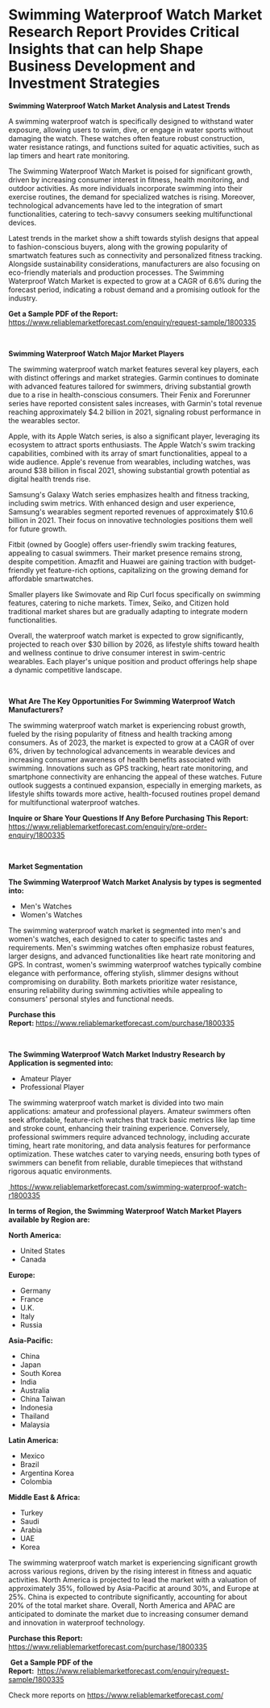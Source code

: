 <p><h1>Swimming Waterproof Watch Market Research Report Provides Critical Insights that can help Shape Business Development and Investment Strategies</h1></p><p><strong>Swimming Waterproof Watch Market Analysis and Latest Trends</strong></p>
<p><p>A swimming waterproof watch is specifically designed to withstand water exposure, allowing users to swim, dive, or engage in water sports without damaging the watch. These watches often feature robust construction, water resistance ratings, and functions suited for aquatic activities, such as lap timers and heart rate monitoring.</p><p>The Swimming Waterproof Watch Market is poised for significant growth, driven by increasing consumer interest in fitness, health monitoring, and outdoor activities. As more individuals incorporate swimming into their exercise routines, the demand for specialized watches is rising. Moreover, technological advancements have led to the integration of smart functionalities, catering to tech-savvy consumers seeking multifunctional devices.</p><p>Latest trends in the market show a shift towards stylish designs that appeal to fashion-conscious buyers, along with the growing popularity of smartwatch features such as connectivity and personalized fitness tracking. Alongside sustainability considerations, manufacturers are also focusing on eco-friendly materials and production processes. The Swimming Waterproof Watch Market is expected to grow at a CAGR of 6.6% during the forecast period, indicating a robust demand and a promising outlook for the industry.</p></p>
<p><strong>Get a Sample PDF of the Report:&nbsp;</strong> <a href="https://www.reliablemarketforecast.com/enquiry/request-sample/1800335?utm_campaign=2456&utm_medium=2&utm_source=Github&utm_content=ia&utm_term=04042025&utm_id=swimming-waterproof-watch">https://www.reliablemarketforecast.com/enquiry/request-sample/1800335</a></p>
<p>&nbsp;</p>
<p><strong>Swimming Waterproof Watch Major Market Players</strong></p>
<p><p>The swimming waterproof watch market features several key players, each with distinct offerings and market strategies. Garmin continues to dominate with advanced features tailored for swimmers, driving substantial growth due to a rise in health-conscious consumers. Their Fenix and Forerunner series have reported consistent sales increases, with Garmin's total revenue reaching approximately $4.2 billion in 2021, signaling robust performance in the wearables sector.</p><p>Apple, with its Apple Watch series, is also a significant player, leveraging its ecosystem to attract sports enthusiasts. The Apple Watch's swim tracking capabilities, combined with its array of smart functionalities, appeal to a wide audience. Apple's revenue from wearables, including watches, was around $38 billion in fiscal 2021, showing substantial growth potential as digital health trends rise.</p><p>Samsung's Galaxy Watch series emphasizes health and fitness tracking, including swim metrics. With enhanced design and user experience, Samsung's wearables segment reported revenues of approximately $10.6 billion in 2021. Their focus on innovative technologies positions them well for future growth.</p><p>Fitbit (owned by Google) offers user-friendly swim tracking features, appealing to casual swimmers. Their market presence remains strong, despite competition. Amazfit and Huawei are gaining traction with budget-friendly yet feature-rich options, capitalizing on the growing demand for affordable smartwatches.</p><p>Smaller players like Swimovate and Rip Curl focus specifically on swimming features, catering to niche markets. Timex, Seiko, and Citizen hold traditional market shares but are gradually adapting to integrate modern functionalities.</p><p>Overall, the waterproof watch market is expected to grow significantly, projected to reach over $30 billion by 2026, as lifestyle shifts toward health and wellness continue to drive consumer interest in swim-centric wearables. Each player's unique position and product offerings help shape a dynamic competitive landscape.</p></p>
<p>&nbsp;</p>
<p><strong>What Are The Key Opportunities For Swimming Waterproof Watch Manufacturers?</strong></p>
<p><p>The swimming waterproof watch market is experiencing robust growth, fueled by the rising popularity of fitness and health tracking among consumers. As of 2023, the market is expected to grow at a CAGR of over 6%, driven by technological advancements in wearable devices and increasing consumer awareness of health benefits associated with swimming. Innovations such as GPS tracking, heart rate monitoring, and smartphone connectivity are enhancing the appeal of these watches. Future outlook suggests a continued expansion, especially in emerging markets, as lifestyle shifts towards more active, health-focused routines propel demand for multifunctional waterproof watches.</p></p>
<p><strong>Inquire or Share Your Questions If Any Before Purchasing This Report:</strong> <a href="https://www.reliablemarketforecast.com/enquiry/pre-order-enquiry/1800335?utm_campaign=2456&utm_medium=2&utm_source=Github&utm_content=ia&utm_term=04042025&utm_id=swimming-waterproof-watch">https://www.reliablemarketforecast.com/enquiry/pre-order-enquiry/1800335</a></p>
<p>&nbsp;</p>
<p><strong>Market Segmentation</strong></p>
<p><strong>The Swimming Waterproof Watch Market Analysis by types is segmented into:</strong></p>
<p><ul><li>Men's Watches</li><li>Women's Watches</li></ul></p>
<p><p>The swimming waterproof watch market is segmented into men's and women's watches, each designed to cater to specific tastes and requirements. Men's swimming watches often emphasize robust features, larger designs, and advanced functionalities like heart rate monitoring and GPS. In contrast, women's swimming waterproof watches typically combine elegance with performance, offering stylish, slimmer designs without compromising on durability. Both markets prioritize water resistance, ensuring reliability during swimming activities while appealing to consumers' personal styles and functional needs.</p></p>
<p><strong>Purchase this Report:&nbsp;</strong><a href="https://www.reliablemarketforecast.com/purchase/1800335?utm_campaign=2456&utm_medium=2&utm_source=Github&utm_content=ia&utm_term=04042025&utm_id=swimming-waterproof-watch">https://www.reliablemarketforecast.com/purchase/1800335</a></p>
<p>&nbsp;</p>
<p><strong>The Swimming Waterproof Watch Market Industry Research by Application is segmented into:</strong></p>
<p><ul><li>Amateur Player</li><li>Professional Player</li></ul></p>
<p><p>The swimming waterproof watch market is divided into two main applications: amateur and professional players. Amateur swimmers often seek affordable, feature-rich watches that track basic metrics like lap time and stroke count, enhancing their training experience. Conversely, professional swimmers require advanced technology, including accurate timing, heart rate monitoring, and data analysis features for performance optimization. These watches cater to varying needs, ensuring both types of swimmers can benefit from reliable, durable timepieces that withstand rigorous aquatic environments.</p></p>
<p><a href="https://www.reliablemarketforecast.com/swimming-waterproof-watch-r1800335?utm_campaign=2456&utm_medium=2&utm_source=Github&utm_content=ia&utm_term=04042025&utm_id=swimming-waterproof-watch">&nbsp;https://www.reliablemarketforecast.com/swimming-waterproof-watch-r1800335</a></p>
<p><strong>In terms of Region, the Swimming Waterproof Watch Market Players available by Region are:</strong></p>
<p>
    <p> <strong> North America: </strong>
        <ul>
            <li>United States</li>
            <li>Canada</li>
        </ul>
        </p> 
    <p> <strong> Europe: </strong>
        <ul>
            <li>Germany</li>
            <li>France</li>
            <li>U.K.</li>
            <li>Italy</li>
            <li>Russia</li>
        </ul>
        </p> 
    <p> <strong> Asia-Pacific: </strong>
        <ul>
            <li>China</li>
            <li>Japan</li>
            <li>South Korea</li>
            <li>India</li>
            <li>Australia</li>
            <li>China Taiwan</li>
            <li>Indonesia</li>
            <li>Thailand</li>
            <li>Malaysia</li>
        </ul>
        </p> 
    <p> <strong> Latin America: </strong>
        <ul>
            <li>Mexico</li>
            <li>Brazil</li>
            <li>Argentina Korea</li>
            <li>Colombia</li>
        </ul>
        </p> 
    <p> <strong> Middle East & Africa: </strong>
        <ul>
            <li>Turkey</li>
            <li>Saudi</li>
            <li>Arabia</li>
            <li>UAE</li>
            <li>Korea</li>
        </ul>
    </p>
    </p>
<p><p>The swimming waterproof watch market is experiencing significant growth across various regions, driven by the rising interest in fitness and aquatic activities. North America is projected to lead the market with a valuation of approximately 35%, followed by Asia-Pacific at around 30%, and Europe at 25%. China is expected to contribute significantly, accounting for about 20% of the total market share. Overall, North America and APAC are anticipated to dominate the market due to increasing consumer demand and innovation in waterproof technology.</p></p>
<p><strong>Purchase this Report: </strong><a href="https://www.reliablemarketforecast.com/purchase/1800335?utm_campaign=2456&utm_medium=2&utm_source=Github&utm_content=ia&utm_term=04042025&utm_id=swimming-waterproof-watch">https://www.reliablemarketforecast.com/purchase/1800335</a></p>
<p>&nbsp;<strong>Get a Sample PDF of the Report:&nbsp;&nbsp;</strong><a href="https://www.reliablemarketforecast.com/enquiry/request-sample/1800335?utm_campaign=2456&utm_medium=2&utm_source=Github&utm_content=ia&utm_term=04042025&utm_id=swimming-waterproof-watch">https://www.reliablemarketforecast.com/enquiry/request-sample/1800335</a></p>
<p><strong></strong></p>
<p>Check more reports on <a href="https://www.reliablemarketforecast.com/?utm_campaign=2456&utm_medium=2&utm_source=Github&utm_content=ia&utm_term=04042025&utm_id=swimming-waterproof-watch">https://www.reliablemarketforecast.com/</a></p>